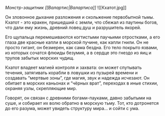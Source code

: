 *Монстр-защитник [[Валартис|Валартиса]]*
![[Кхатот.jpg]]

Он зловонное дыхание разложения и скольжение первобытной тьмы. Кхатот - это кракен, пришедший с земли, что сбежал из паутины богов, что дали ему жизнь, древний ловец душ и разрушитель якорей.

Его щупальца перемешиваются когтистыми паучьими отростками, а его глаза две красные капли в морской пучине, как капли гнили. Он не просто гигант, он безмерен, как сама бездна. Его тело покрыто язвами, из которых сочатся флюиды безумия, а в сердце это гнездо из яиц и трупов забытых морских чудищ.

Кхатот владеет магией контроля и захвата: он может спутывать течения, затягивать корабли в ловушки из пузырей времени и создавать “мертвые зоны”, где магия, звук и надежда исчезают. Он обитает в морских каньонах и “чёрных врат”, переходах в иные стихии, охраняя узлы, скрепляющие мир.

Говорят, он связан с древними богами-пауками, давно забытыми на суше, и собирает их волю обратно в морскую тьму. Тот, кто дотронется до его разума, может увидеть структуру мира… и сойти с ума.


